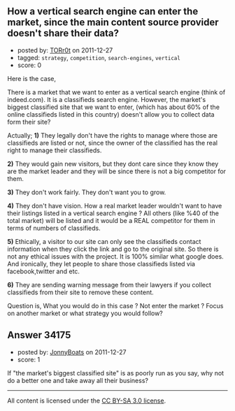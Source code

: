 ## How a vertical search engine can enter the market, since the main content source provider doesn't share their data?

- posted by: [TORr0t](https://stackexchange.com/users/-1/9211-torr0t) on 2011-12-27
- tagged: `strategy`, `competition`, `search-engines`, `vertical`
- score: 0

Here is the case,

There is a market that we want to enter as a vertical search engine (think of indeed.com). It is a classifieds search engine. However, the market's biggest classified site that we want to enter, (which has about 60% of the online classifieds listed in this country) doesn't allow you to collect data form their site? 

Actually;
**1)** They legally don't have the rights to manage where those are classifieds are listed or not, since the owner of the classified has the real right to manage their classifieds.

**2)** They would gain new visitors, but they dont care since they know they are the market leader and they will be since there is not a big competitor for them. 

**3)** They don't work fairly. They don't want you to grow.

**4)** They don't have vision. How a real market leader wouldn't want to have their listings listed in a vertical search engine ? All others (like %40 of the total market) will be listed and it would be a REAL competitor for them in terms of numbers of classifieds. 

**5)** Ethically, a visitor to our site can only see the classifieds contact information when they click the link and go to the original site. So there is not any ethical issues with the project. It is 100% similar what google does. And ironically, they let people to share those classifieds listed via facebook,twitter and etc.

**6)** They are sending warning message from their lawyers if you collect classifieds from their site to remove these content.

Question is, What you would do in this case ? Not enter the market ? Focus on another market or what strategy you would follow?



## Answer 34175

- posted by: [JonnyBoats](https://stackexchange.com/users/-1/3100-jonnyboats) on 2011-12-27
- score: 1

If "the market's biggest classified site" is as poorly run as you say, why not do a better one and take away all their business?



---

All content is licensed under the [CC BY-SA 3.0 license](https://creativecommons.org/licenses/by-sa/3.0/).
